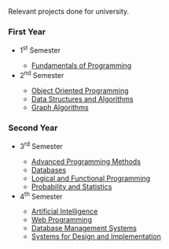 Relevant projects done for university.

### First Year
<ul>
  <li>1<sup>st</sup> Semester</li>
  <ul>
    <li><a href="https://github.com/921-Beltechi-Lois/Fundamentals-of-Programming">Fundamentals of Programming</a></li>
  </ul>
  <li>2<sup>nd</sup> Semester</li>
  <ul>
    <li><a href="https://github.com/921-Beltechi-Lois/Object-Oriented-Programming">Object Oriented Programming</a></li>
    <li><a href="https://github.com/921-Beltechi-Lois/Data-Structures-and-Algorithms">Data Structures and Algorithms</a></li>
    <li><a href="https://github.com/921-Beltechi-Lois/Graph-Algorithms">Graph Algorithms</a></li>
  </ul>
</ul>

### Second Year
<ul>
  <li>3<sup>rd</sup> Semester</li>
  <ul>
    <li><a href="https://github.com/921-Beltechi-Lois/Advanced-Programming-Methods">Advanced Programming Methods</a></li>
    <li><a href="https://github.com/921-Beltechi-Lois/Databases">Databases</a></li>
    <li><a href="https://github.com/921-Beltechi-Lois/Logical-and-Functional-Programming">Logical and Functional Programming</a></li>
    <li><a href="https://github.com/921-Beltechi-Lois/Probability-and-Statistics">Probability and Statistics</a></li>
  </ul>
  <li>4<sup>th</sup> Semester</li>
  <ul>
    <li><a href="n/a">Artificial Intelligence</a></li>
    <li><a href="n/a">Web Programming</a></li>
    <li><a href="n/a">Database Management Systems</a></li>
    <li><a href="n/a">Systems for Design and Implementation</a></li>
  </ul>
</ul>
  
